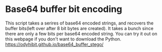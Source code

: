 # Base64 buffer bit encoding

This script takes a serires of base64 encoded strings, and recovers the buffer bits(left over after 8 bit bytes are created). It takes a bunch since there are only a few bits per base64 encoded string.
You can try it out on this webpage if you don't want to download the Python. 
https://odyhibit.github.io/base64_buffer_stego/
